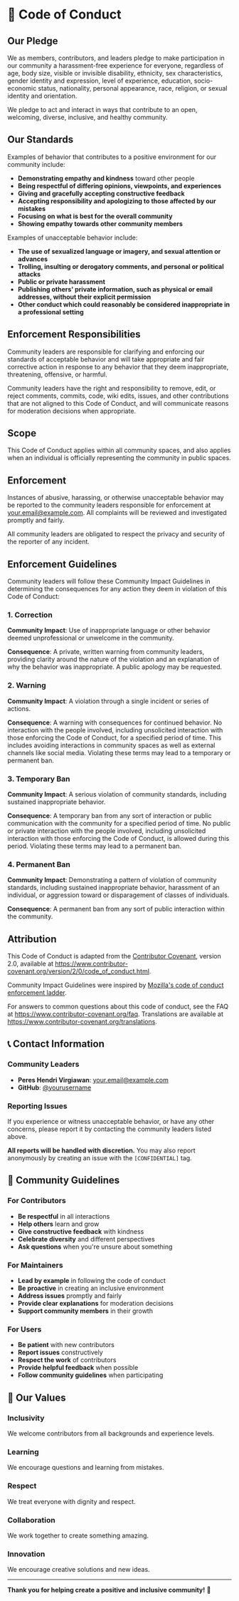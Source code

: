 # 📜 Code of Conduct

## Our Pledge

We as members, contributors, and leaders pledge to make participation in our
community a harassment-free experience for everyone, regardless of age, body
size, visible or invisible disability, ethnicity, sex characteristics, gender
identity and expression, level of experience, education, socio-economic status,
nationality, personal appearance, race, religion, or sexual identity
and orientation.

We pledge to act and interact in ways that contribute to an open, welcoming,
diverse, inclusive, and healthy community.

## Our Standards

Examples of behavior that contributes to a positive environment for our
community include:

* **Demonstrating empathy and kindness** toward other people
* **Being respectful of differing opinions, viewpoints, and experiences**
* **Giving and gracefully accepting constructive feedback**
* **Accepting responsibility and apologizing to those affected by our mistakes**
* **Focusing on what is best for the overall community**
* **Showing empathy towards other community members**

Examples of unacceptable behavior include:

* **The use of sexualized language or imagery, and sexual attention or advances**
* **Trolling, insulting or derogatory comments, and personal or political attacks**
* **Public or private harassment**
* **Publishing others' private information, such as physical or email addresses, without their explicit permission**
* **Other conduct which could reasonably be considered inappropriate in a professional setting**

## Enforcement Responsibilities

Community leaders are responsible for clarifying and enforcing our standards of
acceptable behavior and will take appropriate and fair corrective action in
response to any behavior that they deem inappropriate, threatening, offensive,
or harmful.

Community leaders have the right and responsibility to remove, edit, or reject
comments, commits, code, wiki edits, issues, and other contributions that are
not aligned to this Code of Conduct, and will communicate reasons for moderation
decisions when appropriate.

## Scope

This Code of Conduct applies within all community spaces, and also applies when
an individual is officially representing the community in public spaces.

## Enforcement

Instances of abusive, harassing, or otherwise unacceptable behavior may be
reported to the community leaders responsible for enforcement at
[your.email@example.com](mailto:your.email@example.com).
All complaints will be reviewed and investigated promptly and fairly.

All community leaders are obligated to respect the privacy and security of the
reporter of any incident.

## Enforcement Guidelines

Community leaders will follow these Community Impact Guidelines in determining
the consequences for any action they deem in violation of this Code of Conduct:

### 1. Correction

**Community Impact**: Use of inappropriate language or other behavior deemed
unprofessional or unwelcome in the community.

**Consequence**: A private, written warning from community leaders, providing
clarity around the nature of the violation and an explanation of why the
behavior was inappropriate. A public apology may be requested.

### 2. Warning

**Community Impact**: A violation through a single incident or series of
actions.

**Consequence**: A warning with consequences for continued behavior. No
interaction with the people involved, including unsolicited interaction with
those enforcing the Code of Conduct, for a specified period of time. This
includes avoiding interactions in community spaces as well as external channels
like social media. Violating these terms may lead to a temporary or permanent
ban.

### 3. Temporary Ban

**Community Impact**: A serious violation of community standards, including
sustained inappropriate behavior.

**Consequence**: A temporary ban from any sort of interaction or public
communication with the community for a specified period of time. No public or
private interaction with the people involved, including unsolicited interaction
with those enforcing the Code of Conduct, is allowed during this period.
Violating these terms may lead to a permanent ban.

### 4. Permanent Ban

**Community Impact**: Demonstrating a pattern of violation of community
standards, including sustained inappropriate behavior, harassment of an
individual, or aggression toward or disparagement of classes of individuals.

**Consequence**: A permanent ban from any sort of public interaction within the
community.

## Attribution

This Code of Conduct is adapted from the [Contributor Covenant](https://www.contributor-covenant.org),
version 2.0, available at
https://www.contributor-covenant.org/version/2/0/code_of_conduct.html.

Community Impact Guidelines were inspired by [Mozilla's code of conduct
enforcement ladder](https://github.com/mozilla/diversity).

For answers to common questions about this code of conduct, see the FAQ at
https://www.contributor-covenant.org/faq. Translations are available at
https://www.contributor-covenant.org/translations.

## 📞 Contact Information

### Community Leaders
- **Peres Hendri Virgiawan**: [your.email@example.com](mailto:your.email@example.com)
- **GitHub**: [@yourusername](https://github.com/yourusername)

### Reporting Issues
If you experience or witness unacceptable behavior, or have any other concerns,
please report it by contacting the community leaders listed above.

**All reports will be handled with discretion.** You may also report anonymously
by creating an issue with the `[CONFIDENTIAL]` tag.

## 🤝 Community Guidelines

### For Contributors
- **Be respectful** in all interactions
- **Help others** learn and grow
- **Give constructive feedback** with kindness
- **Celebrate diversity** and different perspectives
- **Ask questions** when you're unsure about something

### For Maintainers
- **Lead by example** in following the code of conduct
- **Be proactive** in creating an inclusive environment
- **Address issues** promptly and fairly
- **Provide clear explanations** for moderation decisions
- **Support community members** in their growth

### For Users
- **Be patient** with new contributors
- **Report issues** constructively
- **Respect the work** of contributors
- **Provide helpful feedback** when possible
- **Follow community guidelines** when participating

## 🎯 Our Values

### Inclusivity
We welcome contributors from all backgrounds and experience levels.

### Learning
We encourage questions and learning from mistakes.

### Respect
We treat everyone with dignity and respect.

### Collaboration
We work together to create something amazing.

### Innovation
We encourage creative solutions and new ideas.

---

**Thank you for helping create a positive and inclusive community!** 🌟 